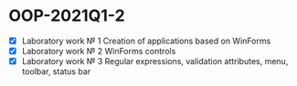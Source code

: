# OOP-2021Q1-2
- [x] Laboratory work № 1 Creation of applications based on WinForms
- [x] Laboratory work № 2 WinForms controls
- [x] Laboratory work № 3 Regular expressions, validation attributes, menu, toolbar, status bar
